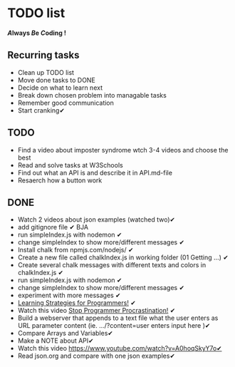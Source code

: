 # TODO list

__*A*lways *B*e *C*oding !__

## Recurring tasks
* Clean up TODO list
* Move done tasks to DONE
* Decide on what to learn next
* Break down chosen problem into managable tasks
* Remember good communication
* Start cranking✔


## TODO
* Find a video about imposter syndrome wtch 3-4 videos and choose the best
* Read and solve tasks at W3Schools 
* Find out what an API is and describe it in API.md-file
* Resaerch how a button work

## DONE
* Watch 2 videos about json examples (watched two)✔
* add gitignore file ✔ BJA
* run simpleIndex.js with nodemon ✔
* change simpleIndex to show more/different messages ✔
* Install chalk from npmjs.com/nodejs/ ✔
* Create a new file called chalkIndex.js in working folder (01 Getting ...) ✔
* Create several chalk messages with different texts and colors in chalkIndex.js ✔
* run simpleIndex.js with nodemon ✔
* change simpleIndex to show more/different messages ✔
* experiment with more messages ✔
* [Learning Strategies for Programmers!](https://www.youtube.com/watch?v=IHQ-UUj0bxs&list=LL6uLZ5DdTtWlb-69rdd9j4A&index=2&t=6s) ✔
* Watch this video [Stop Programmer Procrastination!](https://www.youtube.com/watch?v=JQdFSt7s-Zw) ✔
* Build a webserver that appends to a text file what the user enters as URL parameter content (ie. .../?content=user enters input here )✔
* Compare Arrays and Variables✔
* Make a NOTE about API✔
* Watch this video https://www.youtube.com/watch?v=A0hoqSkyY7o✔
* Read json.org and compare with one json examples✔